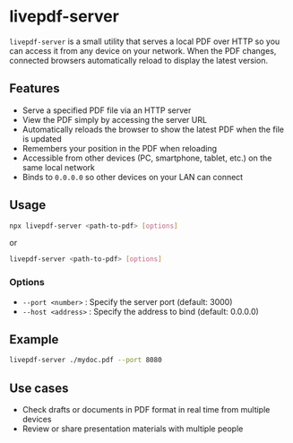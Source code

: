 # livepdf-server

`livepdf-server` is a small utility that serves a local PDF over HTTP so you can access it from any device on your network. When the PDF changes, connected browsers automatically reload to display the latest version.

## Features

- Serve a specified PDF file via an HTTP server
- View the PDF simply by accessing the server URL
- Automatically reloads the browser to show the latest PDF when the file is updated
- Remembers your position in the PDF when reloading
- Accessible from other devices (PC, smartphone, tablet, etc.) on the same local network
- Binds to `0.0.0.0` so other devices on your LAN can connect

## Usage

```sh
npx livepdf-server <path-to-pdf> [options]
```

or

```sh
livepdf-server <path-to-pdf> [options]
```

### Options

- `--port <number>` : Specify the server port (default: 3000)
- `--host <address>` : Specify the address to bind (default: 0.0.0.0)

## Example

```sh
livepdf-server ./mydoc.pdf --port 8080
```

## Use cases

- Check drafts or documents in PDF format in real time from multiple devices
- Review or share presentation materials with multiple people
